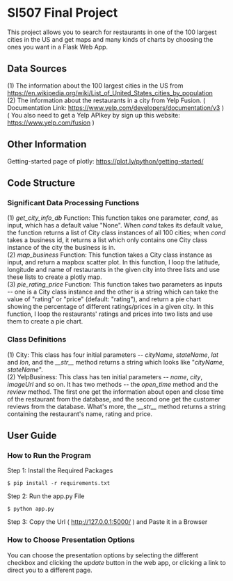 # SI507 Final Project
This project allows you to search for restaurants in one of the 100 largest cities in the US and get maps and many kinds of charts by choosing the ones you want in a Flask Web App.

## Data Sources
(1) The information about the 100 largest cities in the US from https://en.wikipedia.org/wiki/List_of_United_States_cities_by_population  
(2) The information about the restaurants in a city from Yelp Fusion. ( Documentation Link: https://www.yelp.com/developers/documentation/v3 ) ( You also need to get a Yelp APIkey by sign up this website: https://www.yelp.com/fusion )  

## Other Information
Getting-started page of plotly: https://plot.ly/python/getting-started/

## Code Structure
### Significant Data Processing Functions
(1) *get_city_info_db* Function: This function takes one parameter, *cond*, as input, which has a default value "None". When *cond* takes its default value, the function returns a list of City class instances of all 100 cities; when *cond* takes a business id, it returns a list which only contains one City class instance of the city the business is in.     
(2) *map_business* Function: This function takes a City class instance as input, and return a mapbox scatter plot. In this function, I loop the latitude, longitude and name of restaurants in the given city into three lists and use these lists to create a plotly map.  
(3) *pie_rating_price* Function: This function takes two parameters as inputs -- one is a City class instance and the other is a string which can take the value of "rating" or "price" (default: "rating"), and return a pie chart showing the percentage of different ratings/prices in a given city. In this function, I loop the restaurants' ratings and prices into two lists and use them to create a pie chart.
### Class Definitions  
(1) City: This class has four initial parameters -- *cityName*, *stateName*, *lat* and *lon*, and the *\_\_str\_\_* method returns a string which looks like "*cityName*, *stateName*".  
(2) YelpBusiness: This class has ten initial parameters -- *name*, *city*, *imageUrl* and so on. It has two methods -- the *open_time* method and the *review* method. The first one get the information about open and close time of the restaurant from the database, and the second one get the customer reviews from the database. What's more, the *\_\_str\_\_* method returns a string containing the restaurant's name, rating and price.  

## User Guide  
### How to Run the Program
Step 1: Install the Required Packages  
```  
$ pip install -r requirements.txt  
```  
Step 2: Run the app.py File  
```  
$ python app.py  
```  
Step 3: Copy the Url ( http://127.0.0.1:5000/ ) and Paste it in a Browser  
### How to Choose Presentation Options  
You can choose the presentation options by selecting the different checkbox and clicking the *update* button in the web app, or clicking a link to direct you to a different page.  
